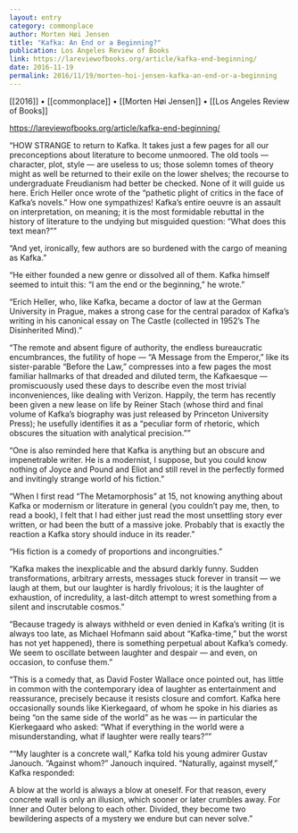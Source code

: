 ```yaml
---
layout: entry
category: commonplace
author: Morten Høi Jensen
title: "Kafka: An End or a Beginning?"
publication: Los Angeles Review of Books
link: https://lareviewofbooks.org/article/kafka-end-beginning/
date: 2016-11-19
permalink: 2016/11/19/morten-hoi-jensen-kafka-an-end-or-a-beginning
---
```


[[2016]] • [[commonplace]] • [[Morten Høi Jensen]] • [[Los Angeles Review of Books]]

https://lareviewofbooks.org/article/kafka-end-beginning/

“HOW STRANGE to return to Kafka. It takes just a few pages for all our preconceptions about literature to become unmoored. The old tools — character, plot, style — are useless to us; those solemn tomes of theory might as well be returned to their exile on the lower shelves; the recourse to undergraduate Freudianism had better be checked. None of it will guide us here. Erich Heller once wrote of the “pathetic plight of critics in the face of Kafka’s novels.” How one sympathizes! Kafka’s entire oeuvre is an assault on interpretation, on meaning; it is the most formidable rebuttal in the history of literature to the undying but misguided question: “What does this text mean?””

“And yet, ironically, few authors are so burdened with the cargo of meaning as Kafka.”

“He either founded a new genre or dissolved all of them. Kafka himself seemed to intuit this: “I am the end or the beginning,” he wrote.”

“Erich Heller, who, like Kafka, became a doctor of law at the German University in Prague, makes a strong case for the central paradox of Kafka’s writing in his canonical essay on The Castle (collected in 1952’s The Disinherited Mind).”

“The remote and absent figure of authority, the endless bureaucratic encumbrances, the futility of hope — “A Message from the Emperor,” like its sister-parable “Before the Law,” compresses into a few pages the most familiar hallmarks of that dreaded and diluted term, the Kafkaesque — promiscuously used these days to describe even the most trivial inconveniences, like dealing with Verizon. Happily, the term has recently been given a new lease on life by Reiner Stach (whose third and final volume of Kafka’s biography was just released by Princeton University Press); he usefully identifies it as a “peculiar form of rhetoric, which obscures the situation with analytical precision.””

“One is also reminded here that Kafka is anything but an obscure and impenetrable writer. He is a modernist, I suppose, but you could know nothing of Joyce and Pound and Eliot and still revel in the perfectly formed and invitingly strange world of his fiction.”

“When I first read “The Metamorphosis” at 15, not knowing anything about Kafka or modernism or literature in general (you couldn’t pay me, then, to read a book), I felt that I had either just read the most unsettling story ever written, or had been the butt of a massive joke. Probably that is exactly the reaction a Kafka story should induce in its reader.”

“His fiction is a comedy of proportions and incongruities.”

“Kafka makes the inexplicable and the absurd darkly funny. Sudden transformations, arbitrary arrests, messages stuck forever in transit — we laugh at them, but our laughter is hardly frivolous; it is the laughter of exhaustion, of incredulity, a last-ditch attempt to wrest something from a silent and inscrutable cosmos.”

“Because tragedy is always withheld or even denied in Kafka’s writing (it is always too late, as Michael Hofmann said about “Kafka-time,” but the worst has not yet happened), there is something perpetual about Kafka’s comedy. We seem to oscillate between laughter and despair — and even, on occasion, to confuse them.”

“This is a comedy that, as David Foster Wallace once pointed out, has little in common with the contemporary idea of laughter as entertainment and reassurance, precisely because it resists closure and comfort. Kafka here occasionally sounds like Kierkegaard, of whom he spoke in his diaries as being “on the same side of the world” as he was — in particular the Kierkegaard who asked: “What if everything in the world were a misunderstanding, what if laughter were really tears?””

““My laughter is a concrete wall,” Kafka told his young admirer Gustav Janouch. “Against whom?” Janouch inquired. “Naturally, against myself,” Kafka responded:

A blow at the world is always a blow at oneself. For that reason, every concrete wall is only an illusion, which sooner or later crumbles away. For Inner and Outer belong to each other. Divided, they become two bewildering aspects of a mystery we endure but can never solve.”

